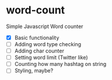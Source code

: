 # word-count
Simple Javascript Word counter

- [x] Basic functionality
- [ ] Adding word type checking
- [ ] Adding char counter
- [ ] Setting word limit (Twitter like)
- [ ] Counting how many hashtag on string
- [ ] Styling, maybe?
